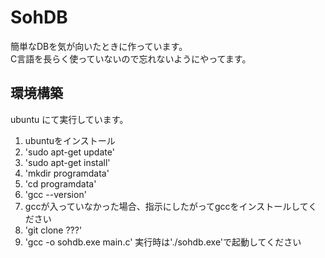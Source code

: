 # SohDB
簡単なDBを気が向いたときに作っています。<br>
C言語を長らく使っていないので忘れないようにやってます。

## 環境構築
ubuntu にて実行しています。
1. ubuntuをインストール
2. 'sudo apt-get update'
3. 'sudo apt-get install'
4. 'mkdir programdata'
5. 'cd programdata'
6. 'gcc --version'
7. gccが入っていなかった場合、指示にしたがってgccをインストールしてください
8. 'git clone ???'
9. 'gcc -o sohdb.exe main.c'
実行時は'./sohdb.exe'で起動してください